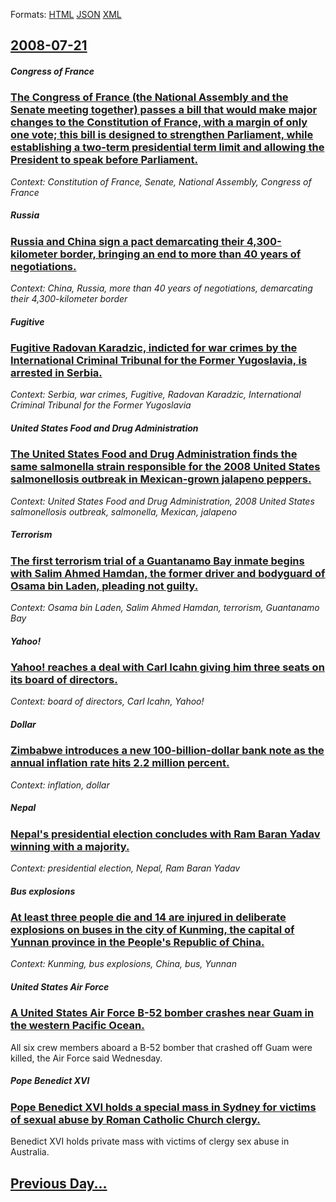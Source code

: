 
Formats: [HTML](2008/07/21/index.html)  [JSON](2008/07/21/index.json)  [XML](2008/07/21/index.xml)  

## [2008-07-21](/news/2008/07/21/index.md)

##### Congress of France
### [ The Congress of France (the National Assembly and the Senate meeting together) passes a bill that would make major changes to the Constitution of France, with a margin of only one vote; this bill is designed to strengthen Parliament, while establishing a two-term presidential term limit and allowing the President to speak before Parliament.](/news/2008/07/21/the-congress-of-france-the-national-assembly-and-the-senate-meeting-together-passes-a-bill-that-would-make-major-changes-to-the-constitut.md)
_Context: Constitution of France, Senate, National Assembly, Congress of France_

##### Russia
### [ Russia and China sign a pact demarcating their 4,300-kilometer border, bringing an end to more than 40 years of negotiations. ](/news/2008/07/21/russia-and-china-sign-a-pact-demarcating-their-4-300-kilometer-border-bringing-an-end-to-more-than-40-years-of-negotiations.md)
_Context: China, Russia, more than 40 years of negotiations, demarcating their 4,300-kilometer border_

##### Fugitive
### [ Fugitive Radovan Karadzic, indicted for war crimes by the International Criminal Tribunal for the Former Yugoslavia, is arrested in Serbia. ](/news/2008/07/21/fugitive-radovan-karada3-4ia-indicted-for-war-crimes-by-the-international-criminal-tribunal-for-the-former-yugoslavia-is-arrested-in-serbi.md)
_Context: Serbia, war crimes, Fugitive, Radovan Karadzic, International Criminal Tribunal for the Former Yugoslavia_

##### United States Food and Drug Administration
### [ The United States Food and Drug Administration finds the same salmonella strain responsible for the 2008 United States salmonellosis outbreak in Mexican-grown jalapeno peppers. ](/news/2008/07/21/the-united-states-food-and-drug-administration-finds-the-same-salmonella-strain-responsible-for-the-2008-united-states-salmonellosis-outbre.md)
_Context: United States Food and Drug Administration, 2008 United States salmonellosis outbreak, salmonella, Mexican, jalapeno_

##### Terrorism
### [ The first terrorism trial of a Guantanamo Bay inmate begins with Salim Ahmed Hamdan, the former driver and bodyguard of Osama bin Laden, pleading not guilty. ](/news/2008/07/21/the-first-terrorism-trial-of-a-guantanamo-bay-inmate-begins-with-salim-ahmed-hamdan-the-former-driver-and-bodyguard-of-osama-bin-laden-pl.md)
_Context: Osama bin Laden, Salim Ahmed Hamdan, terrorism, Guantanamo Bay_

##### Yahoo!
### [ Yahoo! reaches a deal with Carl Icahn giving him three seats on its board of directors. ](/news/2008/07/21/yahoo-reaches-a-deal-with-carl-icahn-giving-him-three-seats-on-its-board-of-directors.md)
_Context: board of directors, Carl Icahn, Yahoo!_

##### Dollar
### [ Zimbabwe introduces a new 100-billion-dollar bank note as the annual inflation rate hits 2.2 million percent. ](/news/2008/07/21/zimbabwe-introduces-a-new-100-billion-dollar-bank-note-as-the-annual-inflation-rate-hits-2-2-million-percent.md)
_Context: inflation, dollar_

##### Nepal
### [ Nepal's presidential election concludes with Ram Baran Yadav winning with a majority. ](/news/2008/07/21/nepal-s-presidential-election-concludes-with-ram-baran-yadav-winning-with-a-majority.md)
_Context: presidential election, Nepal, Ram Baran Yadav_

##### Bus explosions
### [ At least three people die and 14 are injured in deliberate explosions on buses in the city of Kunming, the capital of Yunnan province in the People's Republic of China. ](/news/2008/07/21/at-least-three-people-die-and-14-are-injured-in-deliberate-explosions-on-buses-in-the-city-of-kunming-the-capital-of-yunnan-province-in-th.md)
_Context: Kunming, bus explosions, China, bus, Yunnan_

##### United States Air Force
### [ A United States Air Force B-52 bomber crashes near Guam in the western Pacific Ocean. ](/news/2008/07/21/a-united-states-air-force-b-52-bomber-crashes-near-guam-in-the-western-pacific-ocean.md)
All six crew members aboard a B-52 bomber that crashed off Guam were killed, the Air Force said Wednesday.

##### Pope Benedict XVI
### [ Pope Benedict XVI holds a special mass in Sydney for victims of sexual abuse by Roman Catholic Church clergy. ](/news/2008/07/21/pope-benedict-xvi-holds-a-special-mass-in-sydney-for-victims-of-sexual-abuse-by-roman-catholic-church-clergy.md)
Benedict XVI holds private mass with victims of clergy sex abuse in Australia.

## [Previous Day...](/news/2008/07/20/index.md)


